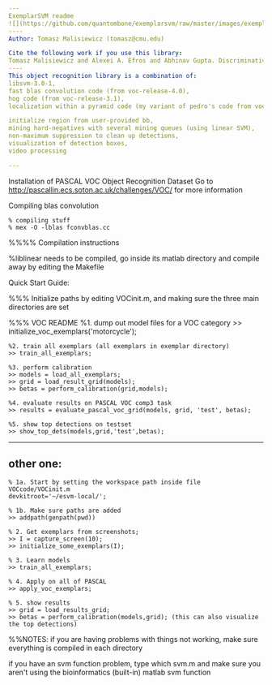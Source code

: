 ```yaml
---
ExemplarSVM readme
![](https://github.com/quantombone/exemplarsvm/raw/master/images/exemplar_classifiers-small_n.png)
---- 
Author: Tomasz Malisiewicz (tomasz@cmu.edu)

Cite the following work if you use this library:
Tomasz Malisiewicz and Alexei A. Efros and Abhinav Gupta. Discriminative Exemplar-based Object Detection and Association. In ICCV 2011.
----
This object recognition library is a combination of:
libsvm-3.0-1,
fast blas convolution code (from voc-release-4.0), 
hog code (from voc-release-3.1), 
localization within a pyramid code (my variant of pedro's code from voc-release-3.1),

initialize region from user-provided bb,
mining hard-negatives with several mining queues (using linear SVM),
non-maximum suppression to clean up detections,
visualization of detection boxes,
video processing

---
```

Installation of PASCAL VOC Object Recognition Dataset
Go to http://pascallin.ecs.soton.ac.uk/challenges/VOC/ for more information

Compiling blas convolution

    % compiling stuff
    % mex -O -lblas fconvblas.cc

%%%% Compilation instructions

%liblinear needs to be compiled, go inside its matlab directory and compile away by editing the Makefile

Quick Start Guide:

%%% Initialize paths by editing VOCinit.m, and making sure the three main directories are set

%%% VOC README
    %1. dump out model files for a VOC category
    >> initialize_voc_exemplars('motorcycle');

    %2. train all exemplars (all exemplars in exemplar directory)
    >> train_all_exemplars;

    %3. perform calibration
    >> models = load_all_exemplars;
    >> grid = load_result_grid(models);
    >> betas = perform_calibration(grid,models);

    %4. evaluate results on PASCAL VOC comp3 task
    >> results = evaluate_pascal_voc_grid(models, grid, 'test', betas);

    %5. show top detections on testset
    >> show_top_dets(models,grid,'test',betas);

----
other one: 
---
    % 1a. Start by setting the workspace path inside file VOCcode/VOCinit.m
    devkitroot='~/esvm-local/';

    % 1b. Make sure paths are added
    >> addpath(genpath(pwd))

    % 2. Get exemplars from screenshots;
    >> I = capture_screen(10);
    >> initialize_some_exemplars(I);

    % 3. Learn models
    >> train_all_exemplars;

    % 4. Apply on all of PASCAL
    >> apply_voc_exemplars;

    % 5. show results
    >> grid = load_results_grid;
    >> betas = perform_calibration(models,grid); (this can also visualize the top detections)


%%NOTES:
if you are having problems with things not working, make sure everything is compiled in each directory

if you have an svm function problem, type which svm.m and make sure you aren't using the bioinformatics (built-in) matlab svm function
